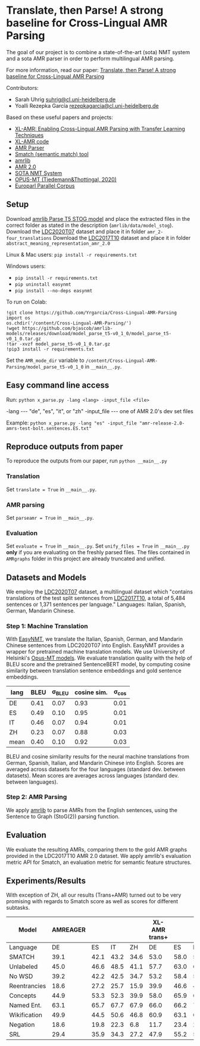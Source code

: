 # Translate, then Parse! A strong baseline for Cross-Lingual AMR Parsing
The goal of our project is to combine a state-of-the-art (sota) NMT system and a sota AMR parser in order to perform multilingual AMR parsing.

For more information, read our paper: [Translate, then Parse! A strong baseline for Cross-Lingual AMR Parsing](https://arxiv.org/abs/2106.04565)

Contributors:

   - Sarah Uhrig suhrig@cl.uni-heidelberg.de
   - Yoalli Rezepka García rezepkagarcia@cl.uni-heidelberg.de

Based on these useful papers and projects:

   - [XL-AMR: Enabling Cross-Lingual AMR Parsing with Transfer Learning Techniques](https://www.aclweb.org/anthology/2020.emnlp-main.195.pdf)
   - [XL-AMR code](https://github.com/SapienzaNLP/xl-amr)
   - [AMR Parser](https://github.com/sheng-z/stog)
   - [Smatch (semantic match) tool](https://github.com/snowblink14/smatch)
   - [amrlib](https://github.com/bjascob/amrlib)
   - [AMR 2.0](https://catalog.ldc.upenn.edu/LDC2017T10)
   - [SOTA NMT System](https://github.com/UKPLab/EasyNMT)
   - [OPUS-MT (Tiedemann&Thottingal, 2020)](https://github.com/Helsinki-NLP/Opus-MT)
   - [Europarl Parallel Corpus](https://www.statmt.org/europarl/)

## Setup
Download [amrlib Parse T5 STOG model](https://github.com/bjascob/amrlib-models) and place the extracted files in the correct folder as stated in the description (``amrlib/data/model_stog``).
Download the [LDC2020T07](https://catalog.ldc.upenn.edu/LDC2020T07) dataset and place it in folder `amr_2-four_translations`
Download the [LDC2017T10](https://catalog.ldc.upenn.edu/LDC2017T10) dataset and place it in folder `abstract_meaning_representation_amr_2.0`

Linux & Mac users:
```pip install -r requirements.txt```

Windows users:
   * ```pip install -r requirements.txt```
   * ```pip uninstall easynmt```
   * ```pip install --no-deps easynmt```
   
To run on Colab:
```
!git clone https://github.com/Yrgarcia/Cross-Lingual-AMR-Parsing
import os
os.chdir('/content/Cross-Lingual-AMR-Parsing/')
!wget https://github.com/bjascob/amrlib-models/releases/download/model_parse_t5-v0_1_0/model_parse_t5-v0_1_0.tar.gz
!tar -xvzf model_parse_t5-v0_1_0.tar.gz
!pip3 install -r requirements.txt
```
Set the `AMR_mode_dir` variable to `/content/Cross-Lingual-AMR-Parsing/model_parse_t5-v0_1_0` in  `__main__.py`.

## Easy command line access

Run:
```python x_parse.py -lang <lang> -input_file <file>```

-lang --- "de", "es", "it", or "zh"
-input_file --- one of AMR 2.0's dev set files

Example:
```python x_parse.py -lang "es" -input_file "amr-release-2.0-amrs-test-bolt.sentences.ES.txt"```


## Reproduce outputs from paper

To reproduce the outputs from our paper, run ```python __main__.py```

### Translation
Set `translate = True` in `__main__.py`.

### AMR parsing
Set `parseamr = True` in `__main__.py`.

### Evaluation
Set `evaluate = True` in `__main__.py`. Set `unify_files = True` in `__main__.py` **only** if you are evaluating on the freshly parsed files. The files contained in `AMRgraphs` folder in this project are already truncated and unified. 


## Datasets and Models
We employ the [LDC2020T07](https://catalog.ldc.upenn.edu/LDC2020T07) dataset, a multilingual dataset which "contains translations of the test split sentences from [LDC2017T10](https://catalog.ldc.upenn.edu/LDC2017T10), a total of 5,484 sentences or 1,371 sentences per language." Languages: Italian, Spanish, German, Mandarin Chinese.

### Step 1: Machine Translation
With [EasyNMT](https://github.com/UKPLab/EasyNMT), we translate the Italian, Spanish, German, and Mandarin Chinese sentences from LDC2020T07 into English. EasyNMT provides a wrapper for pretrained machine translation models. We use University of Helsinki's [Opus-MT models](https://github.com/Helsinki-NLP/OPUS-MT-train). We evaluate translation quality with the help of BLEU score and the pretrained SentenceBERT model, by computing cosine similarity between translation sentence embeddings and gold sentence embeddings.

|lang|BLEU|σ<sub>BLEU</sub> |cosine sim.|σ<sub>cos</sub> |
|----|----|----|----|----|
|DE  |0.41|0.07|0.93|0.01|
|ES  |0.49|0.10|0.95|0.01|
|IT  |0.46|0.07|0.94|0.01|
|ZH  |0.23|0.07|0.88|0.03|
|mean|0.40|0.10|0.92|0.03|

BLEU and cosine similarity results for the neural machine translations from German, Spanish, Italian, and Mandarin Chinese into English. Scores are averaged across datasets for the four languages (standard dev. between datasets). Mean scores are averages across languages (standard dev. between languages).

### Step 2: AMR Parsing
We apply [amrlib](https://github.com/bjascob/amrlib) to parse AMRs from the English sentences, using the Sentence to Graph (StoG(2)) parsing function.

## Evaluation
We evaluate the resulting AMRs, comparing them to the gold AMR graphs provided in the LDC2017T10 AMR 2.0 dataset. We apply amrlib's evaluation metric API for Smatch, an evaluation metric for semantic feature structures.

## Experiments/Results

With exception of ZH, all our results (Trans+AMR) turned out to be very promising with regards to Smatch score as well as scores for different subtasks.


|Model  |AMREAGER  |  |  |  | XL-AMR trans+|  |  |  | Trans +AMR|  |  |  |
--- | --- | --- | --- | --- | --- | --- | --- | --- | --- | --- | --- | ---
| Language       | DE                            | ES                                 | IT                            | ZH   | DE   | ES   | IT   | ZH   | DE            | ES            | IT            | ZH   |
| SMATCH       | 39.1                          | 42.1                               | 43.2                          | 34.6 | 53.0 | 58.0 | 58.1 | 43.1 | **67.6**   | **72.3** | **70.7** | **60.2** |
| Unlabeled    | 45.0                          | 46.6                               | 48.5                          | 41.1 | 57.7 | 63.0 | 63.4 | 48.9 | **71.9** | **76.5** | **75.1** | **65.4** |
| No WSD       | 39.2                          | 42.2                               | 42.5                          | 34.7 | 53.2 | 58.4 | 58.4 | 43.2 | **67.9** | **72.7** | **71.1** | **60.4** |
| Reentrancies | 18.6                          | 27.2                               | 25.7                          | 15.9 | 39.9 | 46.6 | 46.1 | 34.7 | **55.8** | **60.9** | **58.2** | **47.5** |
| Concepts     | 44.9                          | 53.3                               | 52.3                          | 39.9 | 58.0 | 65.9 | 64.7 | 48.0 | **71.4** | **78.1** | **75.6** | **63.3** |
| Named Ent.   | 63.1                          | 65.7                               | 67.7                          | 67.9 | 66.0 | 66.2 | 70.0 | 60.6 | **86.3** | **86.6** | **87.6** | **84.2** |
| Wikification | 49.9                          | 44.5                               | 50.6                          | 46.8 | 60.9 | 63.1 | 67.0 | 54.5 | 0.0           | 0.0           | 0.0           | 0.0  |
| Negation     | 18.6                          | 19.8                               | 22.3                          | 6.8  | 11.7 | 23.4 | 29.2 | 12.8 | **49.0** | **59.5** | **55.7** | **38.5**  |
| SRL          | 29.4                          | 35.9                               | 34.3                          | 27.2 | 47.9 | 55.2 | 54.7 | 41.3 | **61.7** | **68.0** | **65.8** | **54.1** |
